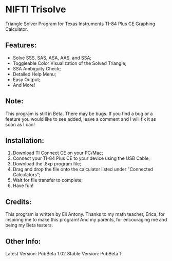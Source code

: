# NIFTI Trisolve

Triangle Solver Program for Texas Instruments TI-84 Plus CE Graphing Calculator. 

## Features:
* Solve SSS, SAS, ASA, AAS, and SSA;
* Toggleable Color Visualization of the Solved Triangle;
* SSA Ambiguity Check;
* Detailed Help Menu;
* Easy Output;
* And More!
## Note:
This program is still in Beta. There may be bugs. If you find a bug or a feature you would like to see added, leave a comment and I will fix it as soon as I can!
## Installation:
1. Download TI Connect CE on your PC/Mac;
2. Connect your TI-84 Plus CE to your device using the USB Cable;
3. Download the .8xp program file;
4. Drag and drop the file onto the calculator listed under "Connected Calculators";
5. Wait for file transfer to complete;
6. Have fun!
## Credits:
This program is written by Eli Antony.
Thanks to my math teacher, Erica, for inspiring me to make this program!
And my parents, for encouraging me and being my Beta testers.
## Other Info:
Latest Version: PubBeta 1.02
Stable Version: PubBeta 1
